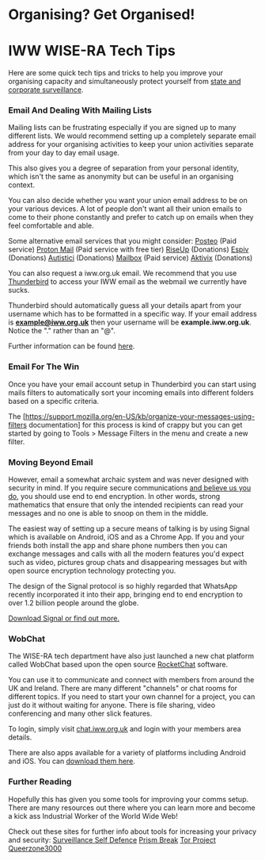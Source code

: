 # Organising? Get Organised!
# IWW WISE-RA Tech Tips

Here are some quick tech tips and tricks to help you improve your organising capacity and simultaneously protect yourself from [state and corporate surveillance](https://riseup.net/en/security).

### Email And Dealing With Mailing Lists
Mailing lists can be frustrating especially if you are signed up to many different lists. We would recommend setting up a completely separate email address for your organising activities to keep your union activities separate from your day to day email usage. 

This also gives you a degree of separation from your personal identity, which isn't the same as anonymity but can be useful in an organising context. 

You can also decide whether you want your union email address to be on your various devices. A lot of people don't want all their union emails to come to their phone constantly and prefer to catch up on emails when they feel comfortable and able.

Some alternative email services that you might consider:
[Posteo](https://posteo.de/en)  (Paid service)
[Proton Mail](https://protonmail.com/) (Paid service with free tier)
[RiseUp](https://riseup.net/en)  (Donations)
[Espiv](https://espiv.net/en/) (Donations)
[Autistici](https://www.autistici.org/)  (Donations)
[Mailbox](https://mailbox.org/en/)  (Paid service)
[Aktivix](https://aktivix.org/)  (Donations)

You can also request a iww.org.uk email. We recommend that you use [Thunderbird](https://www.mozilla.org/en-US/thunderbird/)  to access your IWW email as the webmail we currently have sucks.

Thunderbird should automatically guess all your details apart from your username which has to be formatted in a specific way. If your email address is **example@iww.org.uk** then your username will be **example.iww.org.uk**. Notice the "." rather than an "@".

Further information can be found [here](https://docs.webarch.net/wiki/Email).

### Email For The Win
Once you have your email account setup in Thunderbird you can start using mails filters to automatically sort your incoming emails into different folders based on a specific criteria.

The [https://support.mozilla.org/en-US/kb/organize-your-messages-using-filters documentation] for this process is kind of crappy but you can get started by going to Tools > Message Filters in the menu and create a new filter.


### Moving Beyond Email
However, email a somewhat archaic system and was never designed with security in mind. If you require secure communications [and believe us you do](https://en.wikipedia.org/wiki/PRISM_%28surveillance_program%29), you should use end to end encryption. In other words, strong mathematics that ensure that only the intended recipients can read your messages and no one is able to snoop on them in the middle.

The easiest way of setting up a secure means of talking is by using Signal which is available on Android, iOS and as a Chrome App. If you and your friends both install the app and share phone numbers then you can exchange messages and calls with all the modern features you'd expect such as video, pictures group chats and disappearing messages but with open source encryption technology protecting you.

The design of the Signal protocol is so highly regarded that WhatsApp recently incorporated it into their app, bringing end to end encryption to over 1.2 billion people around the globe.

[Download Signal or find out more.](https://whispersystems.org/)


### WobChat
The WISE-RA tech department have also just launched a new chat platform called WobChat based upon the open source  [RocketChat](https://rocket.chat/) software.

You can use it to communicate and connect with members from around the UK and Ireland. There are many different "channels" or chat rooms for different topics. If you need to start your own channel for a project, you can just do it without waiting for anyone. There is file sharing, video conferencing and many other slick features.

To login, simply visit  [chat.iww.org.uk](https://chat.iww.org.uk/) and login with your members area details. 

There are also apps available for a variety of platforms including Android and iOS. You can  [download them here](https://rocket.chat/download).

### Further Reading
Hopefully this has given you some tools for improving your comms setup. There are many resources out there where you can learn more and become a kick ass Industrial Worker of the World Wide Web!

Check out these sites for further info about tools for increasing your privacy and security:
 [Surveillance Self Defence](https://ssd.eff.org/en)
 [Prism Break](https://prism-break.org/en/)
 [Tor Project](https://www.torproject.org/)
[Queerzone3000](https://queerzone3000.net/resist-mass-surveillance-secure-your-online-communication-part-1/)


